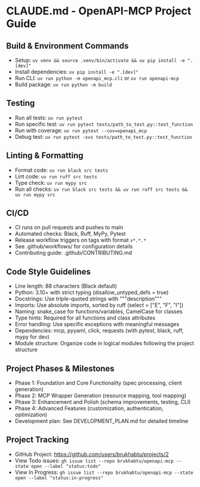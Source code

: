 # CLAUDE.md - OpenAPI-MCP Project Guide

## Build & Environment Commands
- Setup: `uv venv && source .venv/bin/activate && uv pip install -e ".[dev]"`
- Install dependencies: `uv pip install -e ".[dev]"`
- Run CLI: `uv run python -m openapi_mcp.cli` or `uv run openapi-mcp`
- Build package: `uv run python -m build`

## Testing
- Run all tests: `uv run pytest`
- Run specific test: `uv run pytest tests/path_to_test.py::test_function`
- Run with coverage: `uv run pytest --cov=openapi_mcp`
- Debug test: `uv run pytest -xvs tests/path_to_test.py::test_function`

## Linting & Formatting
- Format code: `uv run black src tests`
- Lint code: `uv run ruff src tests`
- Type check: `uv run mypy src`
- Run all checks: `uv run black src tests && uv run ruff src tests && uv run mypy src`

## CI/CD
- CI runs on pull requests and pushes to main
- Automated checks: Black, Ruff, MyPy, Pytest
- Release workflow triggers on tags with format `v*.*.*`
- See .github/workflows/ for configuration details
- Contributing guide: .github/CONTRIBUTING.md

## Code Style Guidelines
- Line length: 88 characters (Black default)
- Python: 3.10+ with strict typing (disallow_untyped_defs = true)
- Docstrings: Use triple-quoted strings with """description"""
- Imports: Use absolute imports, sorted by ruff (select = ["E", "F", "I"])
- Naming: snake_case for functions/variables, CamelCase for classes
- Type hints: Required for all functions and class attributes
- Error handling: Use specific exceptions with meaningful messages
- Dependencies: mcp, pyyaml, click, requests (with pytest, black, ruff, mypy for dev)
- Module structure: Organize code in logical modules following the project structure

## Project Phases & Milestones
- Phase 1: Foundation and Core Functionality (spec processing, client generation)
- Phase 2: MCP Wrapper Generation (resource mapping, tool mapping)
- Phase 3: Enhancement and Polish (schema improvements, testing, CLI)
- Phase 4: Advanced Features (customization, authentication, optimization)
- Development plan: See DEVELOPMENT_PLAN.md for detailed timeline

## Project Tracking
- GitHub Project: https://github.com/users/brukhabtu/projects/2
- View Todo issues: `gh issue list --repo brukhabtu/openapi-mcp --state open --label "status:todo"`
- View In Progress: `gh issue list --repo brukhabtu/openapi-mcp --state open --label "status:in-progress"`